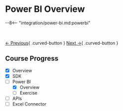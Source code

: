 # Power BI Overview

--8<-- "integration/power-bi.md:powerbi"

<br></br>
[← Previous](../sdk/queries/exercise.md){ .curved-button }
[Next →](./exercise.md){ .curved-button }

## Course Progress
-   [X] Overview
-   [X] SDK
-   [ ] Power BI
    *   [X] Overview
    *   [ ] Exercise    
-   [ ] APIs
-   [ ] Excel Connector